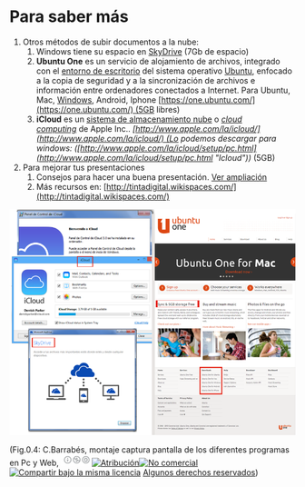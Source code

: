# Para saber más

1.  Otros métodos de subir documentos a la nube:
    1.  Windows tiene su espacio en [SkyDrive](https://skydrive.live.com/‎ "SkyDrive") (7Gb de espacio)
    2.  **Ubuntu One** es un servicio de alojamiento de archivos, integrado con el [entorno de escritorio](http://es.wikipedia.org/wiki/Entorno_de_escritorio "Entorno de escritorio") del sistema operativo [Ubuntu](http://es.wikipedia.org/wiki/Ubuntu "Ubuntu"), enfocado a la copia de seguridad y a la sincronización de archivos e información entre ordenadores conectados a Internet. Para Ubuntu, Mac, [Windows](https://one.ubuntu.com/downloads/windows/ "Ubuntu One par Windows"), Android, Iphone [https://one.ubuntu.com/](https://one.ubuntu.com/) (5GB libres)
    3.  **iCloud** es un [sistema de almacenamiento nube](http://es.wikipedia.org/wiki/Servicio_de_alojamiento_de_archivos "Servicio de alojamiento de archivos") o _[cloud computing](http://es.wikipedia.org/wiki/Computaci%C3%B3n_en_la_nube "Computación en la nube")_ de Apple Inc.. _[http://www.apple.com/la/icloud/](http://www.apple.com/la/icloud/) (Lo podemos descargar para windows: ([http://www.apple.com/la/icloud/setup/pc.html](http://www.apple.com/la/icloud/setup/pc.html "Icloud"))_ (5GB)
2.  Para mejorar tus presentaciones
    1.  Consejos para hacer una buena presentación. [Ver ampliación](http://claudiobarrabes.blogspot.com/2013/12/consejos-para-hacer-una-buena.html)
    2.  Más recursos en: [http://tintadigital.wikispaces.com/](http://tintadigital.wikispaces.com/)


![Guardar en la Nube](img/guardarenlanube.png "Icloud, SkyDrive, Ubuntu One")



(Fig.0.4: C.Barrabés, montaje captura pantalla de los diferentes programas en Pc y Web, ![Atribución — Debe reconocer los créditos de la obra de la manera especificada por el autor o el licenciante (pero no de una manera que sugiera que tiene su apoyo o que apoyan el uso que hace de su obra). No Comercial — No puede utilizar esta obra para fines comerciales. Compartir bajo la Misma Licencia — Si altera o transforma esta obra, o genera una obra derivada, sólo puede distribuir la obra generada bajo una licencia idéntica a ésta.](img/1algunosderechosreservados.png "Licencia Atribución, no comercial y Compartir bajo la Misma Licencia")[![Atribución](http://l.yimg.com/g/images/spaceout.gif "Atribución")![No comercial](http://l.yimg.com/g/images/spaceout.gif "No comercial")![Compartir bajo la misma licencia](http://l.yimg.com/g/images/spaceout.gif "Compartir bajo la misma licencia")](http://creativecommons.org/licenses/by-nc-sa/2.0/) [Algunos derechos reservados](http://creativecommons.org/licenses/by-nc-sa/2.0/deed.es "Derechos reservados. Atribución-NoComercial-CompartirIgual 2.0 Genérica (CC BY-NC-SA 2.0)"))


